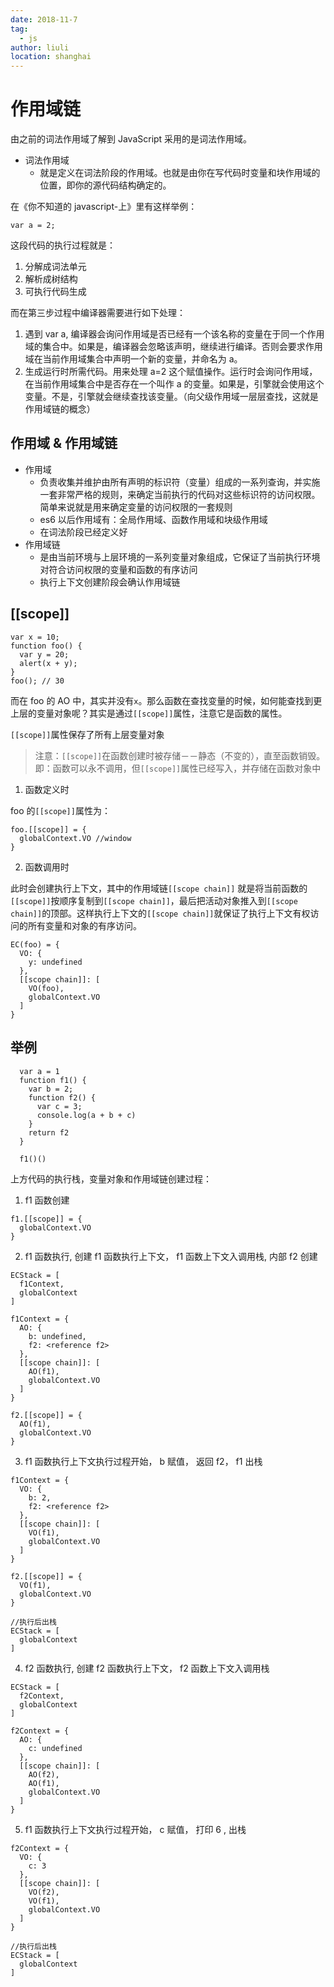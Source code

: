 ```yaml
---
date: 2018-11-7
tag: 
  - js
author: liuli
location: shanghai  
---
```

# 作用域链

由之前的词法作用域了解到 JavaScript 采用的是词法作用域。

- 词法作用域
  - 就是定义在词法阶段的作用域。也就是由你在写代码时变量和块作用域的位置，即你的源代码结构确定的。

在《你不知道的 javascript-上》里有这样举例：

```
var a = 2;
```

这段代码的执行过程就是：

1. 分解成词法单元
2. 解析成树结构
3. 可执行代码生成

而在第三步过程中编译器需要进行如下处理：

1. 遇到 var a, 编译器会询问作用域是否已经有一个该名称的变量在于同一个作用域的集合中。如果是，编译器会忽略该声明，继续进行编译。否则会要求作用域在当前作用域集合中声明一个新的变量，并命名为 a。
2. 生成运行时所需代码。用来处理 a=2 这个赋值操作。运行时会询问作用域，在当前作用域集合中是否存在一个叫作 a 的变量。如果是，引擎就会使用这个变量。不是，引擎就会继续查找该变量。（向父级作用域一层层查找，这就是作用域链的概念）

## 作用域 & 作用域链

- 作用域
  - 负责收集并维护由所有声明的标识符（变量）组成的一系列查询，并实施一套非常严格的规则，来确定当前执行的代码对这些标识符的访问权限。简单来说就是用来确定变量的访问权限的一套规则
  - es6 以后作用域有：全局作用域、函数作用域和块级作用域
  - 在词法阶段已经定义好
- 作用域链
  - 是由当前环境与上层环境的一系列变量对象组成，它保证了当前执行环境对符合访问权限的变量和函数的有序访问
  - 执行上下文创建阶段会确认作用域链

## [[scope]]

```
var x = 10;
function foo() {
  var y = 20;
  alert(x + y);
}
foo(); // 30
```

而在 foo 的 AO 中，其实并没有`x`。那么函数在查找变量的时候，如何能查找到更上层的变量对象呢？其实是通过`[[scope]]`属性，注意它是函数的属性。

`[[scope]]`属性保存了所有上层变量对象

> 注意：`[[scope]]`在函数创建时被存储－－静态（不变的），直至函数销毁。即：函数可以永不调用，但`[[scope]]`属性已经写入，并存储在函数对象中

1. 函数定义时

foo 的`[[scope]]`属性为：

```
foo.[[scope]] = {
  globalContext.VO //window
}
```

2. 函数调用时

此时会创建执行上下文，其中的作用域链`[[scope chain]]` 就是将当前函数的`[[scope]]`按顺序复制到`[[scope chain]]`，最后把活动对象推入到`[[scope chain]]`的顶部。这样执行上下文的`[[scope chain]]`就保证了执行上下文有权访问的所有变量和对象的有序访问。

```
EC(foo) = {
  VO: {
    y: undefined
  },
  [[scope chain]]: [
    VO(foo),
    globalContext.VO
  ]
}
```

## 举例

```
  var a = 1
  function f1() {
    var b = 2;
    function f2() {
      var c = 3;
      console.log(a + b + c)
    }
    return f2
  }

  f1()()
```

上方代码的执行栈，变量对象和作用域链创建过程：

1. f1 函数创建

```
f1.[[scope]] = {
  globalContext.VO
}
```

2. f1 函数执行, 创建 f1 函数执行上下文， f1 函数上下文入调用栈, 内部 f2 创建

```
ECStack = [
  f1Context,
  globalContext
]

f1Context = {
  AO: {
    b: undefined,
    f2: <reference f2>
  },
  [[scope chain]]: [
    AO(f1),
    globalContext.VO
  ]
}

f2.[[scope]] = {
  AO(f1),
  globalContext.VO
}

```

3. f1 函数执行上下文执行过程开始， b 赋值， 返回 f2， f1 出栈

```
f1Context = {
  VO: {
    b: 2,
    f2: <reference f2>
  },
  [[scope chain]]: [
    VO(f1),
    globalContext.VO
  ]
}

f2.[[scope]] = {
  VO(f1),
  globalContext.VO
}

//执行后出栈
ECStack = [
  globalContext
]
```

4. f2 函数执行, 创建 f2 函数执行上下文， f2 函数上下文入调用栈

```
ECStack = [
  f2Context,
  globalContext
]

f2Context = {
  AO: {
    c: undefined
  },
  [[scope chain]]: [
    AO(f2),
    AO(f1),
    globalContext.VO
  ]
}
```

5. f1 函数执行上下文执行过程开始， c 赋值， 打印 6 , 出栈

```
f2Context = {
  VO: {
    c: 3
  },
  [[scope chain]]: [
    VO(f2),
    VO(f1),
    globalContext.VO
  ]
}

//执行后出栈
ECStack = [
  globalContext
]
```
